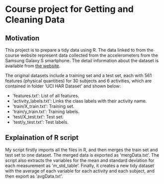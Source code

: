 # Course project for Getting and Cleaning Data

## Motivation
This project is to prepare a tidy data using R. The data linked to from the course website 
represent data collected from the accelerometers from the Samsung Galaxy S smartphone.
The detail information about the dataset is available from [the website](http://archive.ics.uci.edu/ml/datasets/Human+Activity+Recognition+Using+Smartphones/).

The original datasets include a training set and a test set, each with 561 features 
(physical quantities) for 30 subjects and 6 activities, which are contained in folder 
'UCI HAR Dataset' and shown below:
- 'features.txt': List of all features.
- 'activity_labels.txt': Links the class labels with their activity name.
- 'train/X_train.txt': Training set.
- 'train/y_train.txt': Training labels.
- 'test/X_test.txt': Test set.
- 'test/y_test.txt': Test labels.

## Explaination of R script
My script firstly imports all the files in R, and then merges the train set and test set 
to one dataset. The merged data is exported as 'mergData.txt'. The script also extracts
the variables for the mean and standard deviation for each measurement as 'm_std_table'.
Finally, it creates a new tidy dataset with the average of each variable for each activity 
and each subject, and then export as 'avgData.txt'.